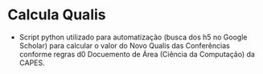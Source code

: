 # Calcula Qualis

- Script python utilizado para automatização (busca dos h5 no Google Scholar) para calcular o valor do Novo Qualis das Conferências conforme regras d0 Docuemento de Área (Ciência da Computação) da CAPES.
